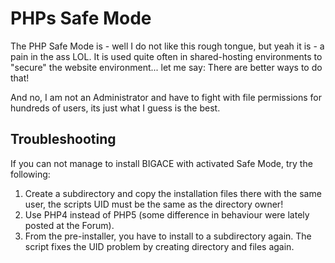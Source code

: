 # PHPs Safe Mode

The PHP Safe Mode is - well I do not like this rough tongue, but yeah it is - a pain in the ass LOL. It is used quite often in shared-hosting environments to "secure" the website environment... let me say: There are better ways to do that!

And no, I am not an Administrator and have to fight with file permissions for hundreds of users, its just what I guess is the best.

## Troubleshooting

If you can not manage to install BIGACE with activated Safe Mode, try the following:

 1.  Create a subdirectory and copy the installation files there with the same user, the scripts UID must be the same as the directory owner!
 2.  Use PHP4 instead of PHP5 (some difference in behaviour were lately posted at the Forum).
 3.  From the pre-installer, you have to install to a subdirectory again. The script fixes the UID problem by creating directory and files again.
